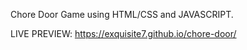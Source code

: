 Chore Door Game using HTML/CSS and JAVASCRIPT.

LIVE PREVIEW: https://exquisite7.github.io/chore-door/

